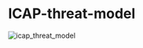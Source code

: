 # ICAP-threat-model

![icap_threat_model](https://user-images.githubusercontent.com/8102313/97500601-ee552d80-1980-11eb-9d87-9a8e6069ea01.png)
